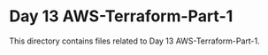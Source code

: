 # Day 13 AWS-Terraform-Part-1
This directory contains files related to Day 13 AWS-Terraform-Part-1.
